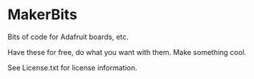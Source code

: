 # MakerBits
Bits of code for Adafruit boards, etc.

Have these for free, do what you want with them. Make something cool.

See License.txt for license information.
